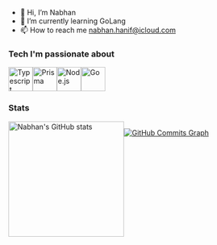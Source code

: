 - 👋 Hi, I’m Nabhan
- 🌱 I’m currently learning GoLang
- 📫 How to reach me <nabhan.hanif@icloud.com>

### Tech I'm passionate about
<div style="display: flex;">
  <a href="https://www.typescriptlang.org"><img src="https://raw.githubusercontent.com/danielcranney/readme-generator/main/public/icons/skills/typescript-colored.svg" width="48" height="48" alt="Typescript" /></a>
  <a href="https://prisma.io"><img src="https://www.prisma.io/images/favicon-32x32.png" width="48" height="48" alt="Prisma" /></a>
<a href="https://nodejs.org"><img src="https://nodejs.org/favicon.ico" width="48" height="48" alt="Node.js" /></a>
<a href="https://go.dev"><img src="https://go.dev/favicon.ico" width="48" height="48" alt="Go" /></a>
</div>

### Stats

<div style="display: flex;"> 
  <img src="https://github-readme-stats-six-sigma-78.vercel.app/api?username=nabhanh&show_icons=true&hide=&count_private=true&title_color=0891b2&text_color=e4e4e7&icon_color=0891b2&bg_color=3f3f46&hide_border=true&show_icons=true" alt="Nabhan's GitHub stats" height="229" />
    

<a href="http://www.github.com/nabhanh"><img src="https://github-readme-activity-graph.vercel.app/graph?username=nabhanh&theme=react-dark&hide_border=true&custom_title=GitHub%20Commits%20Graph" alt="GitHub Commits Graph" /></a>
</div>

<!---
nabhanh/nabhanh is a ✨ special ✨ repository because its `README.md` (this file) appears on your GitHub profile.
You can click the Preview link to take a look at your changes.
--->
